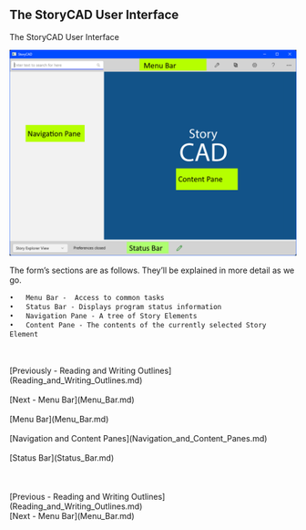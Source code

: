 ## The StoryCAD User Interface ##
The StoryCAD User Interface

![](User-Interface.png)

The form’s sections are as follows. They’ll be explained in more detail as we go.

	•	Menu Bar -  Access to common tasks
	•	Status Bar - Displays program status information
	•	Navigation Pane - A tree of Story Elements
	•	Content Pane - The contents of the currently selected Story Element


 <br/>
 <br/>
[Previously - Reading and Writing Outlines](Reading_and_Writing_Outlines.md) <br/>
 <br/>
[Next - Menu Bar](Menu_Bar.md) <br/>
 <br/>
[Menu Bar](Menu_Bar.md) <br/><br/>
[Navigation and  Content Panes](Navigation_and_Content_Panes.md) <br/><br/>
[Status Bar](Status_Bar.md) <br/><br/>
 <br/>
 <br/>
[Previous - Reading and Writing Outlines](Reading_and_Writing_Outlines.md) <br/>
[Next - Menu Bar](Menu_Bar.md) <br/>
